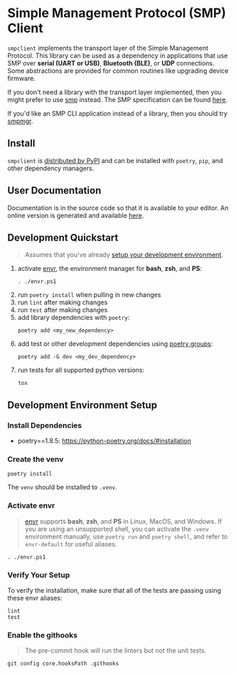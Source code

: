 # Simple Management Protocol (SMP) Client 

`smpclient` implements the transport layer of the Simple Management Protocol.  This library can be
used as a dependency in applications that use SMP over **serial (UART or USB)**, **Bluetooth (BLE)**,
or **UDP** connections.  Some abstractions are provided for common routines like upgrading device
firmware.

If you don't need a library with the transport layer implemented, then you might prefer to use
[smp](https://github.com/JPHutchins/smp) instead.  The SMP specification can be found
[here](https://docs.zephyrproject.org/latest/services/device_mgmt/smp_protocol.html).

If you'd like an SMP CLI application instead of a library, then you should try
[smpmgr](https://github.com/intercreate/smpmgr).

## Install

`smpclient` is [distributed by PyPI](https://pypi.org/project/smpclient/) and can be installed with `poetry`, `pip`, and other dependency managers.

## User Documentation

Documentation is in the source code so that it is available to your editor.
An online version is generated and available [here](https://intercreate.github.io/smpclient/).

## Development Quickstart

> Assumes that you've already [setup your development environment](#development-environment-setup).

1. activate [envr](https://github.com/JPhutchins/envr), the environment manager for **bash**, **zsh**, and **PS**:
   ```
   . ./envr.ps1
   ```
2. run `poetry install` when pulling in new changes
3. run `lint` after making changes
4. run `test` after making changes
5. add library dependencies with `poetry`:
   ```
   poetry add <my_new_dependency>
   ```
6. add test or other development dependencies using [poetry groups](https://python-poetry.org/docs/managing-dependencies#dependency-groups):
   ```
   poetry add -G dev <my_dev_dependency>
   ```
7. run tests for all supported python versions:
   ```
   tox
   ```

## Development Environment Setup

### Install Dependencies

- poetry==1.8.5: https://python-poetry.org/docs/#installation

### Create the venv

```
poetry install
```

The `venv` should be installed to `.venv`.

### Activate envr

> [envr](https://github.com/JPhutchins/envr) supports **bash**, **zsh**, and **PS** in Linux, MacOS, and Windows.  If you are using an unsupported shell, you can activate the `.venv` environment manually, use `poetry run` and `poetry shell`, and refer to `envr-default` for useful aliases.

```
. ./envr.ps1
```

### Verify Your Setup

To verify the installation, make sure that all of the tests are passing using these envr aliases:

```
lint
test
```

### Enable the githooks

> The pre-commit hook will run the linters but not the unit tests.

```
git config core.hooksPath .githooks
```
